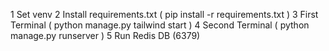 1 Set venv
2 Install requirements.txt ( pip install -r requirements.txt )
3 First Terminal ( python manage.py tailwind start )
4 Second Terminal ( python manage.py runserver )
5 Run Redis DB (6379)